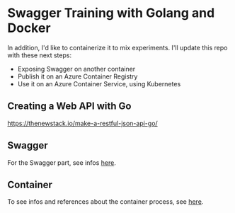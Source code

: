 # Swagger Training with Golang and Docker

In addition, I'd like to containerize it to mix experiments. I'll update this repo with these next steps:

* Exposing Swagger on another container
* Publish it on an Azure Container Registry
* Use it on an Azure Container Service, using Kubernetes

## Creating a Web API with Go
https://thenewstack.io/make-a-restful-json-api-go/

## Swagger

For the Swagger part, see infos [here](docs/Swaggering.md).

## Container

To see infos and references about the container process, see [here](docs/Containerizing.md).